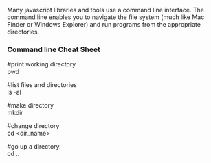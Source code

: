 Many javascript libraries and tools use a command line interface. The command line enables you to navigate the file system (much like Mac Finder or Windows Explorer) and run programs from the appropriate directories.  

### Command line Cheat Sheet
#print working directory  
pwd 

#list files and directories  
ls -al

#make directory  
mkdir

#change directory  
cd <dir_name>  

#go up a directory.  
cd ..  
